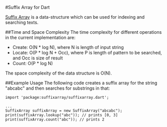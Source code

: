 #Suffix Array for Dart

[Suffix Array](http://en.wikipedia.org/wiki/Suffix_array) is a data-structure which can be used for indexing and searching texts.

##Time and Space Complexity
The time complexity for different operations in the current implementation are:

* Create: O(N * log N), where N is length of input string
* Locate: O(P * log N + Occ), where P is length of pattern to be searched, and Occ is size of result
* Count: O(P * log N)

The space complexity of the data structure is O(N).

##Example Usage
The following code creates a suffix array for the string "abcabc" and then searches for substrings in that:

    import 'package:suffixarray/suffixarray.dart';

    ...
    SuffixArray suffixArray = new SuffixArray("abcabc");
    print(suffixArray.lookup("abc")); // prints [0, 3]
    print(suffixArray.count("abc")); // prints 2
